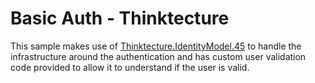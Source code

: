 # Basic Auth - Thinktecture

This sample makes use of [Thinktecture.IdentityModel.45](https://github.com/thinktecture/Thinktecture.IdentityModel.45) to handle the infrastructure around the authentication and has custom user validation code provided to allow it to understand if the user is valid.